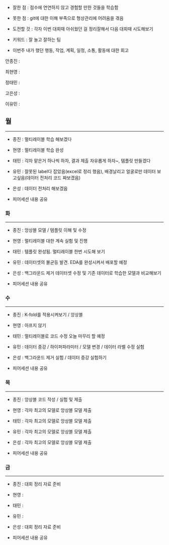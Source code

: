- 잘한 점 : 점수에 연연하지 않고 경험할 만한 것들을 학습함

- 못한 점 :  git에 대한 이해 부족으로 형상관리에 어려움을 겪음
    
- 도전할 것 : 각자 이번 대회때 아쉬웠던 걸 정리잘해서 다음 대회때 시도해보기

- 키워드 : 잘 놀고 잘하는 팀

- 이번주 내가 했던 행동, 작업, 계획, 일정, 소통, 활동에 대한 회고

안종진 : 

최현영 : 

정태민 : 

고은성 : 

이유민 : 

## 월

---

- 종진 : 멀티레이블 학습 해보겠다
- 현영 : 멀티레이블 학습 완성
- 태민 : 각자 맡은거 하나씩 하자, 결과 제출 자유롭게 하자~, 템플릿 만들겠다
- 유민 : 잘못된 label다 잡았음(excel로 정리 했음), 배경날리고 얼굴로만 데이터 보고싶음(데이터 전처리 코드 짜보겠음)
- 은성 : 데이터 전처리 해보겠음

- 피어세션 내용 공유

### 화

---

- 종진 : 앙상블 모델 / 템플릿 이해 및 수정
- 현영 : 멀티레이블 대한 계속 실험 및 진행
- 태민 : 템플릿 완성됨. 멀티레이블 한번 시도해 보기
- 유민 : 데이터셋의 불균등 발견. EDA를 완성시켜서 배포할 예정
- 은성 : 백그라운드 제거 데이터셋 수정 및 기존 데이터로 학습한 모델과 비교해보기

- 피어세션 내용 공유
  
### 수

---

- 종진 : K-fold를 적용시켜보기 / 앙상블
- 현영 : 아프지 않기
- 태민 : 멀티레이블로 코드 수정 오늘 마무리 할 예정
- 유민 : 데이터 증강 / 하이퍼파라미터 / 모델 변경 / 데이터 라벨 수정 실험 
- 은성 : 백그라운드 제거 실험 / 데이터 증강 실험하기

- 피어세션 내용 공유

### 목

---

- 종진 : 앙상블 코드 작성 / 실험 및 제출
- 현영 : 각자 최고의 모델로 앙상블 모델 제출
- 태민 : 각자 최고의 모델로 앙상블 모델 제출
- 유민 : 각자 최고의 모델로 앙상블 모델 제출
- 은성 : 각자 최고의 모델로 앙상블 모델 제출

- 피어세션 내용 공유

### 금

---

- 종진 : 대회 정리 자료 준비
- 현영 : 
- 태민 : 
- 유민 : 
- 은성 : 대회 정리 자료 준비

- 피어세션 내용 공유
